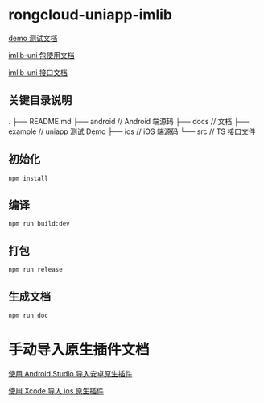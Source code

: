 # rongcloud-uniapp-imlib

[demo 测试文档](./example/README.md)

[imlib-uni 包使用文档](./INTRODUCTION.md)

[imlib-uni 接口文档](https://rongcloud.github.io/rongcloud-uniapp-imlib/)

## 关键目录说明

.
├── README.md
├── android                 // Android 端源码
├── docs                    // 文档
├── example                 // uniapp 测试 Demo
├── ios                     // iOS 端源码
└── src                     // TS 接口文件

## 初始化
```
npm install
```

## 编译
```
npm run build:dev
```

## 打包
```
npm run release
```

## 生成文档
```
npm run doc
```

# 手动导入原生插件文档

[使用 Android Studio 导入安卓原生插件](android/android_uniim/README.md)

[使用 Xcode 导入 ios 原生插件](ios/RCUniIM/手动导入.md)
